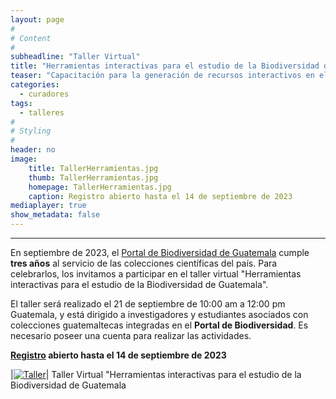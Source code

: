```yaml
---
layout: page
#
# Content
#
subheadline: "Taller Virtual"
title: "Herramientas interactivas para el estudio de la Biodiversidad de Guatemala"
teaser: "Capacitación para la generación de recursos interactivos en el Portal de Biodiversidad de Guatemala."
categories:
  - curadores
tags:
  - talleres
#
# Styling
#
header: no
image:
    title: TallerHerramientas.jpg
    thumb: TallerHerramientas.jpg
    homepage: TallerHerramientas.jpg
    caption: Registro abierto hasta el 14 de septiembre de 2023
mediaplayer: true
show_metadata: false
---
```


---

En septiembre de 2023, el [Portal de Biodiversidad de Guatemala](https://biodiversidad.gt) cumple **tres años** al servicio de las colecciones científicas del país. Para celebrarlos, los invitamos a participar en el taller virtual "Herramientas interactivas para el estudio de la Biodiversidad de Guatemala".

El taller será realizado el 21 de septiembre de 10:00 am a 12:00 pm Guatemala, y está dirigido a investigadores y estudiantes asociados con colecciones guatemaltecas integradas en el **Portal de Biodiversidad**. Es necesario poseer una cuenta para realizar las actividades. 

**[Registro](https://tinyurl.com/herramientasportal) abierto hasta el 14 de septiembre de 2023** 

|[<img src="https://github.com/biodiversidadgt/docs/assets/69399374/e1358e2e-fad9-4f7c-bfbb-ae041903e9c2" alt="Taller">](https://asu.zoom.us/meeting/register/tZMsdeGhpzguE9waJmVnlj9AxBwFoNOh8ioG#/registration)| Taller Virtual "Herramientas interactivas para el estudio de la Biodiversidad de Guatemala
